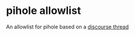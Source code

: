 # pihole allowlist
An allowlist for pihole based on a [discourse thread](https://discourse.pi-hole.net/t/commonly-whitelisted-domains/)
